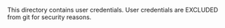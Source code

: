 
This directory contains user credentials.
User credentials are EXCLUDED from git for security reasons.